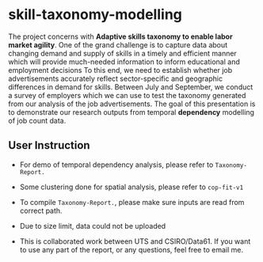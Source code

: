 # skill-taxonomy-modelling

The project concerns with **Adaptive skills taxonomy to enable labor market agility**. One of the grand challenge is to capture data about changing demand and supply of skills in a timely and efficient manner which will provide much-needed information to inform educational and employment decisions To this end, we need to establish whether job advertisements accurately reflect sector-specific and geographic differences in demand for skills. Between July and September, we conduct a survey of employers which we can use to test the taxonomy generated from our analysis of the job advertisements. The goal of this presentation is to demonstrate our research outputs from temporal **dependency** modelling of job count data.


## User Instruction

* For demo of temporal dependency analysis, please refer to `Taxonomy-Report.`

* Some clustering done for spatial analysis, please refer to `cop-fit-v1`

* To compile `Taxonomy-Report.`, please make sure inputs are read from correct path.

* Due to size limit, data could not be uploaded

* This is collaborated work between UTS and CSIRO/Data61. If you want to use any part of the report, or any questions, feel free to email me.
